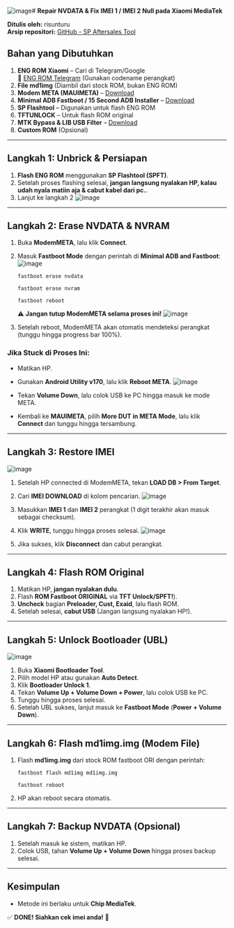 ![image](https://github.com/user-attachments/assets/89d01405-62d3-42c0-9667-20441f342d45)# **Repair NVDATA & Fix IMEI 1 / IMEI 2 Null pada Xiaomi MediaTek**

**Ditulis oleh:** risunturu  
**Arsip repositori:** [GitHub - SP Aftersales Tool](https://github.com/risunCode/SP_Aftersales_tool)

## **Bahan yang Dibutuhkan**
1. **ENG ROM Xiaomi** – Cari di Telegram/Google  
   📌 [ENG ROM Telegram](https://t.me/xiaomiengs) (Gunakan codename perangkat)  
2. **File md1img** (Diambil dari stock ROM, bukan ENG ROM)  
3. **Modem META (MAUIMETA)** – [Download](https://androidmtk.com/download-sp-meta-tool)  
4. **Minimal ADB Fastboot / 15 Second ADB Installer** – [Download](https://github.com/risunCode/SP_Aftersales_tool/releases/download/Mediatek_Drivers/15.Second.ADB.Installer.v1.5.6.exe)  
5. **SP Flashtool** – Digunakan untuk flash ENG ROM  
6. **TFTUNLOCK** – Untuk flash ROM original  
7. **MTK Bypass & LIB USB Filter** – [Download](https://github.com/risunCode/SP_Aftersales_tool)  
8. **Custom ROM** (Opsional)  

---

## **Langkah 1: Unbrick & Persiapan**
1. **Flash ENG ROM** menggunakan **SP Flashtool (SPFT)**.  
2. Setelah proses flashing selesai, **jangan langsung nyalakan HP, kalau udah nyala matiin aja & cabut kabel dari pc.**.
3. Lanjut ke langkah 2
![image](https://github.com/user-attachments/assets/89778282-7450-4d9e-896e-cccfbc1358d7)

---

## **Langkah 2: Erase NVDATA & NVRAM**
1. Buka **ModemMETA**, lalu klik **Connect**.  
2. Masuk **Fastboot Mode** dengan perintah di **Minimal ADB and Fastboot**:
   ![image](https://github.com/user-attachments/assets/625c69cd-9b20-45f9-b270-0216d7f39978)

   ```
   fastboot erase nvdata
   ```
   ```
   fastboot erase nvram
   ```
   ```
   fastboot reboot
   ```
   ⚠ **Jangan tutup ModemMETA selama proses ini!**
   ![image](https://github.com/user-attachments/assets/816be55e-6b3c-4c33-99f1-3da7c3481db6)

4. Setelah reboot, ModemMETA akan otomatis mendeteksi perangkat (tunggu hingga progress bar 100%).  

### **Jika Stuck di Proses Ini:**
- Matikan HP.  
- Gunakan **Android Utility v170**, lalu klik **Reboot META**.
  ![image](https://github.com/user-attachments/assets/faa8d007-5c04-468a-b2d5-c7288af39d91)

- Tekan **Volume Down**, lalu colok USB ke PC hingga masuk ke mode META.  
- Kembali ke **MAUIMETA**, pilih **More DUT in META Mode**, lalu klik **Connect** dan tunggu hingga tersambung.  

---

## **Langkah 3: Restore IMEI**
![image](https://github.com/user-attachments/assets/ecf3df53-438e-40d0-8695-5e769334ab2e)

1. Setelah HP connected di ModemMETA, tekan **LOAD DB > From Target**.  
2. Cari **IMEI DOWNLOAD** di kolom pencarian.
   ![image](https://github.com/user-attachments/assets/c1aa9e72-9945-4216-aab6-08b17b674057)

4. Masukkan **IMEI 1** dan **IMEI 2** perangkat (1 digit terakhir akan masuk sebagai checksum).  
5. Klik **WRITE**, tunggu hingga proses selesai.
   ![image](https://github.com/user-attachments/assets/3b853025-79ca-4846-82df-5e30e2256343)

7. Jika sukses, klik **Disconnect** dan cabut perangkat.  

---

## **Langkah 4: Flash ROM Original**
1. Matikan HP, **jangan nyalakan dulu**.  
2. Flash **ROM Fastboot ORIGINAL** via **TFT Unlock/SPFT!**).  
3. **Uncheck** bagian **Preloader, Cust, Exaid**, lalu flash ROM.  
4. Setelah selesai, **cabut USB** (Jangan langsung nyalakan HP!).  

---

## **Langkah 5: Unlock Bootloader (UBL)**
![image](https://github.com/user-attachments/assets/1c543652-9acb-4570-9a58-f9e670cc1739)

1. Buka **Xiaomi Bootloader Tool**.  
2. Pilih model HP atau gunakan **Auto Detect**.  
3. Klik **Bootloader Unlock 1**.  
4. Tekan **Volume Up + Volume Down + Power**, lalu colok USB ke PC.  
5. Tunggu hingga proses selesai.  
6. Setelah UBL sukses, lanjut masuk ke **Fastboot Mode** (**Power + Volume Down**).  

---

## **Langkah 6: Flash md1img.img (Modem File)**
1. Flash **md1img.img** dari stock ROM fastboot ORI dengan perintah:  
   ```
   fastboot flash md1img md1img.img
   ```
   ```
   fastboot reboot
   ```
2. HP akan reboot secara otomatis.  

---

## **Langkah 7: Backup NVDATA (Opsional)**
1. Setelah masuk ke sistem, matikan HP.  
2. Colok USB, tahan **Volume Up + Volume Down** hingga proses backup selesai.  

---

## **Kesimpulan**
- Metode ini berlaku untuk **Chip MediaTek**.   

✅ **DONE! Siahkan cek imei anda!** 🎉  
 
